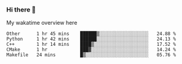 ### Hi there 👋

<!--
**Jassy930/Jassy930** is a ✨ _special_ ✨ repository because its `README.md` (this file) appears on your GitHub profile.

Here are some ideas to get you started:

- 🔭 I’m currently working on ...
- 🌱 I’m currently learning ...
- 👯 I’m looking to collaborate on ...
- 🤔 I’m looking for help with ...
- 💬 Ask me about ...
- 📫 How to reach me: ...
- 😄 Pronouns: ...
- ⚡ Fun fact: ...
-->

My wakatime overview here
<!--START_SECTION:waka-->
```text
Other      1 hr 45 mins    ██████▒░░░░░░░░░░░░░░░░░░   24.88 % 
Python     1 hr 42 mins    ██████░░░░░░░░░░░░░░░░░░░   24.13 % 
C++        1 hr 14 mins    ████▒░░░░░░░░░░░░░░░░░░░░   17.52 % 
CMake      1 hr            ███▓░░░░░░░░░░░░░░░░░░░░░   14.24 % 
Makefile   24 mins         █▒░░░░░░░░░░░░░░░░░░░░░░░   05.76 % 
```
<!--END_SECTION:waka-->
